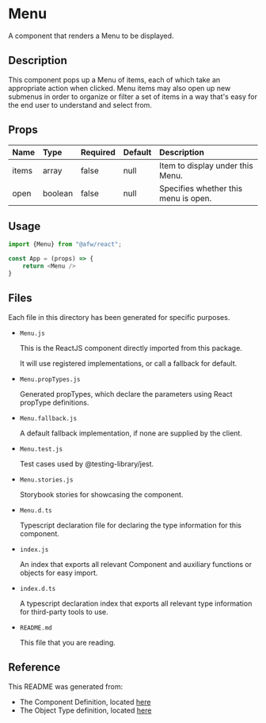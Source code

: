 # Menu

A component that renders a Menu to be displayed.

## Description
This component pops up a Menu of items, each of which take an appropriate action when clicked. Menu items may also open up new submenus in order to organize or filter a set of items in a way that's easy for the end user to understand and select from.

## Props
| Name | Type | Required | Default | Description |
|:----------|:----------|:----|:------------|:------------|
|items|array|false|null|Item to display under this Menu.|
|open|boolean|false|null|Specifies whether this menu is open.|

## Usage
```js
import {Menu} from "@afw/react";

const App = (props) => {
    return <Menu />
}
```

## Files
Each file in this directory has been generated for specific purposes.
 * `Menu.js`

   This is the ReactJS component directly imported from this package.

   It will use registered implementations, or call a fallback for default.
 * `Menu.propTypes.js`

   Generated propTypes, which declare the parameters using React propType definitions.

 * `Menu.fallback.js`

   A default fallback implementation, if none are supplied by the client.

 * `Menu.test.js`

   Test cases used by @testing-library/jest.

 * `Menu.stories.js`

   Storybook stories for showcasing the component.

 * `Menu.d.ts`

   Typescript declaration file for declaring the type information for this component.

 * `index.js`

   An index that exports all relevant Component and auxiliary functions or objects for easy import.

 * `index.d.ts`

   A typescript declaration index that exports all relevant type information for third-party tools to use.

 * `README.md`

   This file that you are reading.

## Reference
This README was generated from:
  * The Component Definition, located [here](/src/afw_components/generate/objects/_AdaptiveLayoutComponentType_/Menu.json)
  * The Object Type definition, located [here](/src/afw_components/generate/objects/_AdaptiveObjectType_/_AdaptiveLayoutComponentType_Menu.json)

